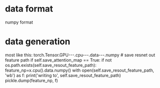 # data format
numpy format

# data generation

most like this:
torch.Tensor.GPU---.cpu---.data---.numpy
        # save resnet out feature path
        if self.save_attention_map == True:
            if not os.path.exists(self.save_resout_feature_path):
                feature_np=x.cpu().data.numpy()
                with open(self.save_resout_feature_path, 'wb') as f:
                    print('writing to', self.save_resout_feature_path)
                    pickle.dump(feature_np, f)
